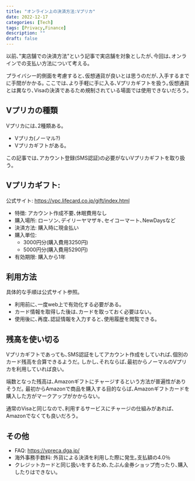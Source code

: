 ```yaml
---
title: "オンライン上の決済方法:Vプリカ"
date: 2022-12-17
categories: [Tech]
tags: [Privacy,Finance]
description: ""
draft: false
---
```

以前､"実店舗での決済方法"という記事で実店舗を対象としたが､今回は､オンラインでの支払い方法について考える｡

プライバシー的側面を考慮すると､仮想通貨が良いとは思うのだが､入手するまでに手間がかかる｡
ここでは､より手軽に手に入る､Vプリカギフトを扱う｡仮想通貨とは異なり､Visaの決済であるため規制されている場面では使用できないだろう｡

## Vプリカの種類
Vプリカには､2種類ある｡
- Vプリカ(ノーマル?)
- Vプリカギフトがある｡

この記事では､アカウント登録(SMS認証)の必要がないVプリカギフトを取り扱う｡


## Vプリカギフト:
公式サイト: https://vpc.lifecard.co.jp/gift/index.html

- 特徴: アカウント作成不要､休眠費用なし
- 購入場所: ローソン､デイリーヤマザキ､セイコーマート､NewDaysなど
- 決済方法: 購入時に現金払い
- 購入単位:
    - 3000円分(購入費用3250円)
    - 5000円分(購入費用5290円)
- 有効期限: 購入から1年

## 利用方法
具体的な手順は公式サイト参照｡

- 利用前に､一度web上で有効化する必要がある｡
- カード情報を取得した後は､カードを取っておく必要はない｡
- 使用後に､再度､認証情報を入力すると､使用履歴を閲覧できる｡

## 残高を使い切る
Vプリカギフトであっても､SMS認証をしてアカウント作成をしていれば､個別のカード残高を合算できるようだ｡
しかし､それならば､最初からノーマルのVプリカを利用していれば良い｡

端数となった残高は､Amazonギフトにチャージするという方法が普遍性がありそうだ｡
最初からAmazonで商品を購入する目的ならば､Amazonギフトカードを購入した方がマークアップがかからない｡

通常のVisaと同じなので､利用するサービスにチャージの仕組みがあれば､Amazonでなくても良いだろう｡
	
## その他
- FAQ: https://vpreca.dga.jp/
- 海外事務手数料: 外貨による決済を利用した際に発生｡支払額の4.0％
- クレジットカードと同じ扱いをするため､たぶん金券ショップ売ったり､購入したりはできない｡
